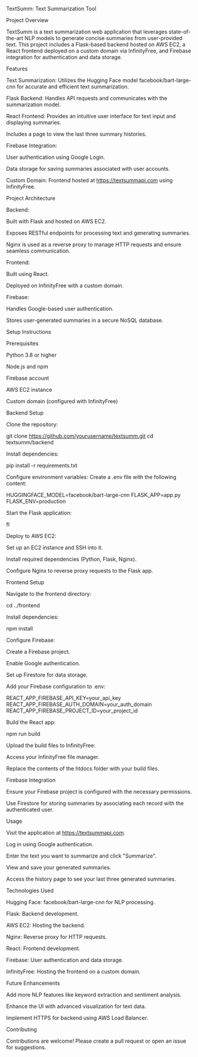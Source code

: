 TextSumm: Text Summarization Tool

Project Overview

TextSumm is a text summarization web application that leverages state-of-the-art NLP models to generate concise summaries from user-provided text. This project includes a Flask-based backend hosted on AWS EC2, a React frontend deployed on a custom domain via InfinityFree, and Firebase integration for authentication and data storage.

Features

Text Summarization: Utilizes the Hugging Face model facebook/bart-large-cnn for accurate and efficient text summarization.

Flask Backend: Handles API requests and communicates with the summarization model.

React Frontend: Provides an intuitive user interface for text input and displaying summaries.

Includes a page to view the last three summary histories.

Firebase Integration:

User authentication using Google Login.

Data storage for saving summaries associated with user accounts.

Custom Domain: Frontend hosted at https://textsummapi.com using InfinityFree.

Project Architecture

Backend:

Built with Flask and hosted on AWS EC2.

Exposes RESTful endpoints for processing text and generating summaries.

Nginx is used as a reverse proxy to manage HTTP requests and ensure seamless communication.

Frontend:

Built using React.

Deployed on InfinityFree with a custom domain.

Firebase:

Handles Google-based user authentication.

Stores user-generated summaries in a secure NoSQL database.

Setup Instructions

Prerequisites

Python 3.8 or higher

Node.js and npm

Firebase account

AWS EC2 instance

Custom domain (configured with InfinityFree)

Backend Setup

Clone the repository:

git clone https://github.com/yourusername/textsumm.git
cd textsumm/backend

Install dependencies:

pip install -r requirements.txt

Configure environment variables:
Create a .env file with the following content:

HUGGINGFACE_MODEL=facebook/bart-large-cnn
FLASK_APP=app.py
FLASK_ENV=production

Start the Flask application:

fl

Deploy to AWS EC2:

Set up an EC2 instance and SSH into it.

Install required dependencies (Python, Flask, Nginx).

Configure Nginx to reverse proxy requests to the Flask app.

Frontend Setup

Navigate to the frontend directory:

cd ../frontend

Install dependencies:

npm install

Configure Firebase:

Create a Firebase project.

Enable Google authentication.

Set up Firestore for data storage.

Add your Firebase configuration to .env:

REACT_APP_FIREBASE_API_KEY=your_api_key
REACT_APP_FIREBASE_AUTH_DOMAIN=your_auth_domain
REACT_APP_FIREBASE_PROJECT_ID=your_project_id

Build the React app:

npm run build

Upload the build files to InfinityFree:

Access your InfinityFree file manager.

Replace the contents of the htdocs folder with your build files.

Firebase Integration

Ensure your Firebase project is configured with the necessary permissions.

Use Firestore for storing summaries by associating each record with the authenticated user.

Usage

Visit the application at https://textsummapi.com.

Log in using Google authentication.

Enter the text you want to summarize and click "Summarize".

View and save your generated summaries.

Access the history page to see your last three generated summaries.

Technologies Used

Hugging Face: facebook/bart-large-cnn for NLP processing.

Flask: Backend development.

AWS EC2: Hosting the backend.

Nginx: Reverse proxy for HTTP requests.

React: Frontend development.

Firebase: User authentication and data storage.

InfinityFree: Hosting the frontend on a custom domain.

Future Enhancements

Add more NLP features like keyword extraction and sentiment analysis.

Enhance the UI with advanced visualization for text data.

Implement HTTPS for backend using AWS Load Balancer.

Contributing

Contributions are welcome! Please create a pull request or open an issue for suggestions.
